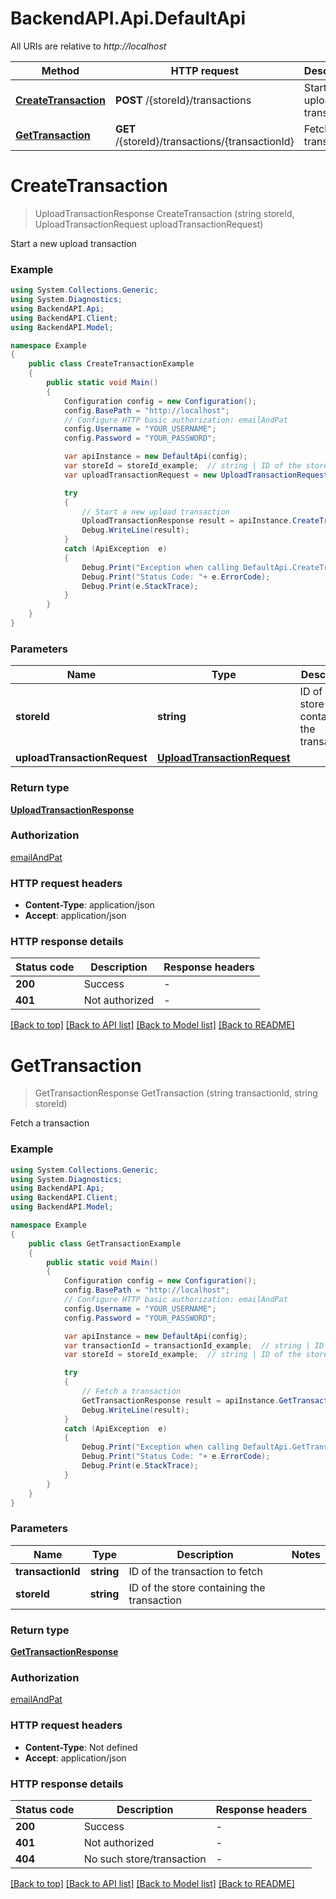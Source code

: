# BackendAPI.Api.DefaultApi

All URIs are relative to *http://localhost*

Method | HTTP request | Description
------------- | ------------- | -------------
[**CreateTransaction**](DefaultApi.md#createtransaction) | **POST** /{storeId}/transactions | Start a new upload transaction
[**GetTransaction**](DefaultApi.md#gettransaction) | **GET** /{storeId}/transactions/{transactionId} | Fetch a transaction


<a name="createtransaction"></a>
# **CreateTransaction**
> UploadTransactionResponse CreateTransaction (string storeId, UploadTransactionRequest uploadTransactionRequest)

Start a new upload transaction

### Example
```csharp
using System.Collections.Generic;
using System.Diagnostics;
using BackendAPI.Api;
using BackendAPI.Client;
using BackendAPI.Model;

namespace Example
{
    public class CreateTransactionExample
    {
        public static void Main()
        {
            Configuration config = new Configuration();
            config.BasePath = "http://localhost";
            // Configure HTTP basic authorization: emailAndPat
            config.Username = "YOUR_USERNAME";
            config.Password = "YOUR_PASSWORD";

            var apiInstance = new DefaultApi(config);
            var storeId = storeId_example;  // string | ID of the store containing the transactions
            var uploadTransactionRequest = new UploadTransactionRequest(); // UploadTransactionRequest | 

            try
            {
                // Start a new upload transaction
                UploadTransactionResponse result = apiInstance.CreateTransaction(storeId, uploadTransactionRequest);
                Debug.WriteLine(result);
            }
            catch (ApiException  e)
            {
                Debug.Print("Exception when calling DefaultApi.CreateTransaction: " + e.Message );
                Debug.Print("Status Code: "+ e.ErrorCode);
                Debug.Print(e.StackTrace);
            }
        }
    }
}
```

### Parameters

Name | Type | Description  | Notes
------------- | ------------- | ------------- | -------------
 **storeId** | **string**| ID of the store containing the transactions | 
 **uploadTransactionRequest** | [**UploadTransactionRequest**](UploadTransactionRequest.md)|  | 

### Return type

[**UploadTransactionResponse**](UploadTransactionResponse.md)

### Authorization

[emailAndPat](../README.md#emailAndPat)

### HTTP request headers

 - **Content-Type**: application/json
 - **Accept**: application/json


### HTTP response details
| Status code | Description | Response headers |
|-------------|-------------|------------------|
| **200** | Success |  -  |
| **401** | Not authorized |  -  |

[[Back to top]](#) [[Back to API list]](../README.md#documentation-for-api-endpoints) [[Back to Model list]](../README.md#documentation-for-models) [[Back to README]](../README.md)

<a name="gettransaction"></a>
# **GetTransaction**
> GetTransactionResponse GetTransaction (string transactionId, string storeId)

Fetch a transaction

### Example
```csharp
using System.Collections.Generic;
using System.Diagnostics;
using BackendAPI.Api;
using BackendAPI.Client;
using BackendAPI.Model;

namespace Example
{
    public class GetTransactionExample
    {
        public static void Main()
        {
            Configuration config = new Configuration();
            config.BasePath = "http://localhost";
            // Configure HTTP basic authorization: emailAndPat
            config.Username = "YOUR_USERNAME";
            config.Password = "YOUR_PASSWORD";

            var apiInstance = new DefaultApi(config);
            var transactionId = transactionId_example;  // string | ID of the transaction to fetch
            var storeId = storeId_example;  // string | ID of the store containing the transaction

            try
            {
                // Fetch a transaction
                GetTransactionResponse result = apiInstance.GetTransaction(transactionId, storeId);
                Debug.WriteLine(result);
            }
            catch (ApiException  e)
            {
                Debug.Print("Exception when calling DefaultApi.GetTransaction: " + e.Message );
                Debug.Print("Status Code: "+ e.ErrorCode);
                Debug.Print(e.StackTrace);
            }
        }
    }
}
```

### Parameters

Name | Type | Description  | Notes
------------- | ------------- | ------------- | -------------
 **transactionId** | **string**| ID of the transaction to fetch | 
 **storeId** | **string**| ID of the store containing the transaction | 

### Return type

[**GetTransactionResponse**](GetTransactionResponse.md)

### Authorization

[emailAndPat](../README.md#emailAndPat)

### HTTP request headers

 - **Content-Type**: Not defined
 - **Accept**: application/json


### HTTP response details
| Status code | Description | Response headers |
|-------------|-------------|------------------|
| **200** | Success |  -  |
| **401** | Not authorized |  -  |
| **404** | No such store/transaction |  -  |

[[Back to top]](#) [[Back to API list]](../README.md#documentation-for-api-endpoints) [[Back to Model list]](../README.md#documentation-for-models) [[Back to README]](../README.md)

